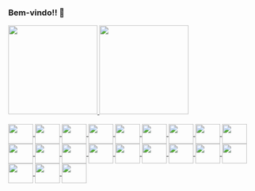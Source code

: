 ### Bem-vindo!! 👋

<div>
  <a href="https://github.com/giovannijanial">
  <img height="180em" src="https://github-readme-stats.vercel.app/api?username=giovannijanial&show_icons=true&theme=onedark"/>
  <img height="180em" src="https://github-readme-stats.vercel.app/api/top-langs/?username=giovannijanial&layout=compact&langs-count=16&theme=onedark"/>
<div>
<div style="display: inline_block"><br>
  <img align="center" width="50" height="40" src="https://cdn.jsdelivr.net/gh/devicons/devicon/icons/typescript/typescript-original.svg">
  <img align="center" width="50" height="40" src="https://cdn.jsdelivr.net/gh/devicons/devicon/icons/javascript/javascript-original.svg">
  <img align="center" width="50" height="40" src="https://cdn.jsdelivr.net/gh/devicons/devicon/icons/csharp/csharp-original.svg">
  <img align="center" width="50" height="40" src="https://cdn.jsdelivr.net/gh/devicons/devicon/icons/java/java-original.svg">
  <img align="center" width="50" height="40" src="https://cdn.jsdelivr.net/gh/devicons/devicon/icons/nodejs/nodejs-original.svg">
  <img align="center" width="50" height="40" src="https://cdn.jsdelivr.net/gh/devicons/devicon/icons/nestjs/nestjs-plain.svg">
  <img align="center" width="50" height="40" src="https://cdn.jsdelivr.net/gh/devicons/devicon/icons/python/python-original.svg">
  <img align="center" width="50" height="40" src="https://cdn.jsdelivr.net/gh/devicons/devicon/icons/spring/spring-original.svg">
  <img align="center" width="50" height="40" src="https://cdn.jsdelivr.net/gh/devicons/devicon/icons/dotnetcore/dotnetcore-original.svg">
  <img align="center" width="50" height="40" src="https://cdn.jsdelivr.net/gh/devicons/devicon/icons/html5/html5-original.svg">
  <img align="center" width="50" height="40" src="https://cdn.jsdelivr.net/gh/devicons/devicon/icons/css3/css3-original.svg">
  <img align="center" width="50" height="40" src="https://cdn.jsdelivr.net/gh/devicons/devicon/icons/react/react-original.svg">
  <img align="center" width="50" height="40" src="https://cdn.jsdelivr.net/gh/devicons/devicon/icons/materialui/materialui-original.svg">
  <img align="center" width="50" height="40" src="https://cdn.jsdelivr.net/gh/devicons/devicon/icons/tailwindcss/tailwindcss-plain.svg">
  <img align="center" width="50" height="40" src="https://cdn.jsdelivr.net/gh/devicons/devicon/icons/bootstrap/bootstrap-original.svg">
  <img align="center" width="50" height="40" src="https://cdn.jsdelivr.net/gh/devicons/devicon/icons/postgresql/postgresql-original.svg">
  <img align="center" width="50" height="40" src="https://cdn.jsdelivr.net/gh/devicons/devicon/icons/mysql/mysql-original.svg">
  <img align="center" width="50" height="40" src="https://cdn.jsdelivr.net/gh/devicons/devicon/icons/microsoftsqlserver/microsoftsqlserver-plain.svg">
  <img align="center" width="50" height="40" src="https://cdn.jsdelivr.net/gh/devicons/devicon/icons/mongodb/mongodb-original.svg">
  <img align="center" width="50" height="40" src="https://cdn.jsdelivr.net/gh/devicons/devicon/icons/firebase/firebase-plain.svg">
  <img align="center" width="50" height="40" src="https://cdn.jsdelivr.net/gh/devicons/devicon/icons/docker/docker-original.svg">
</div>
  
